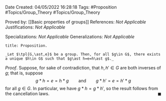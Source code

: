 <div class="topSpace"></div>

Date Created: 04/05/2022 16:28:18
Tags: #Proposition #Topics/Group_Theory #Topics/Group_Theory

Proved by: [[Basic properties of groups]]
References: _Not Applicable_
Justifications: _Not Applicable_

Specializations: _Not Applicable_
Generalizations: _Not Applicable_

``` ad-Proposition
title: Proposition.

_Let $\tpl{G,\ast,e}$ be a group. Then, for all $g\in G$, there exists a unique $h\in G$ such that $g\ast h=e=h\ast g$._

```

_Proof_. Suppose, for sake of contradiction, that $h,h'\in G$ are both inverses of $g$; that is, suppose
$$\begin{equation}
    g\ast h=e=h\ast g\ \ \ \ \ \ \ \ \textrm{and}\ \ \ \ \ \ \ \ g\ast h'=e=h'\ast g
\end{equation}$$
for all $g\in G$. In particular, we have $g\ast h=g\ast h'$, so the result follows from the cancellation laws.<span style="float:right;">$\blacksquare$</span>

